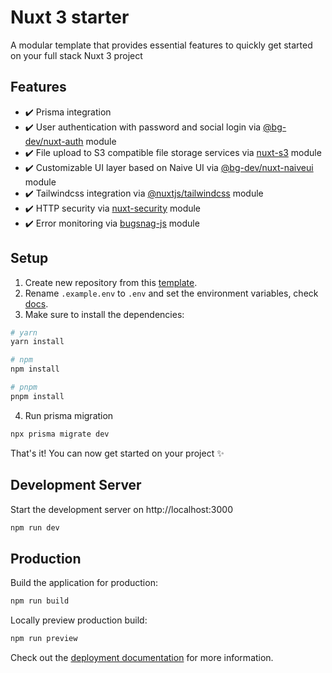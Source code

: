 # Nuxt 3 starter

A modular template that provides essential features to quickly get started on your full stack Nuxt 3 project

## Features

- ✔️ Prisma integration
- ✔️ User authentication with password and social login via [@bg-dev/nuxt-auth](https://github.com/becem-gharbi/nuxt-auth) module
- ✔️ File upload to S3 compatible file storage services via [nuxt-s3](https://github.com/becem-gharbi/nuxt-s3-edge) module
- ✔️ Customizable UI layer based on Naive UI via [@bg-dev/nuxt-naiveui](https://github.com/becem-gharbi/nuxt-naiveui) module
- ✔️ Tailwindcss integration via [@nuxtjs/tailwindcss](https://github.com/nuxt-modules/tailwindcss) module
- ✔️ HTTP security via [nuxt-security](https://github.com/baroshem/nuxt-security) module
- ✔️ Error monitoring via [bugsnag-js](https://github.com/bugsnag/bugsnag-js) module

## Setup

1. Create new repository from this [template](https://github.com/becem-gharbi/nuxt-starter).
1. Rename `.example.env` to `.env` and set the environment variables, check [docs](https://nuxt-starter.bg.tn/intro).
1. Make sure to install the dependencies:

```bash
# yarn
yarn install

# npm
npm install

# pnpm
pnpm install
```

4. Run prisma migration

```bash
npx prisma migrate dev
```

That's it! You can now get started on your project ✨

## Development Server

Start the development server on http://localhost:3000

```bash
npm run dev
```

## Production

Build the application for production:

```bash
npm run build
```

Locally preview production build:

```bash
npm run preview
```

Check out the [deployment documentation](https://nuxt.com/docs/getting-started/deployment) for more information.
